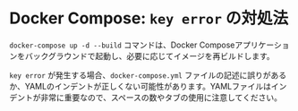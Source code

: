 # Docker Compose: `key error` の対処法

`docker-compose up -d --build` コマンドは、Docker Composeアプリケーションをバックグラウンドで起動し、必要に応じてイメージを再ビルドします。

`key error` が発生する場合、`docker-compose.yml` ファイルの記述に誤りがあるか、YAMLのインデントが正しくない可能性があります。YAMLファイルはインデントが非常に重要なので、スペースの数やタブの使用に注意してください。